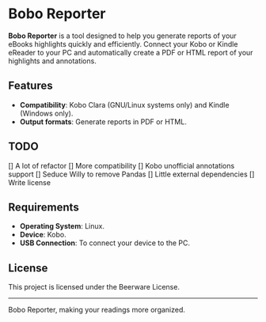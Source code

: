 # Bobo Reporter

**Bobo Reporter** is a tool designed to help you generate reports of your eBooks highlights quickly and efficiently. Connect your Kobo or Kindle eReader to your PC and automatically create a PDF or HTML report of your highlights and annotations.

## Features

- **Compatibility**: Kobo Clara (GNU/Linux systems only) and Kindle (Windows only).
- **Output formats**: Generate reports in PDF or HTML.

## TODO
[] A lot of refactor
[] More compatibility
[] Kobo unofficial annotations support
[] Seduce Willy to remove Pandas
[] Little external dependencies 
[] Write license

## Requirements

- **Operating System**: Linux.
- **Device**: Kobo.
- **USB Connection**: To connect your device to the PC.

## License

This project is licensed under the Beerware License.

---

Bobo Reporter, making your readings more organized.
